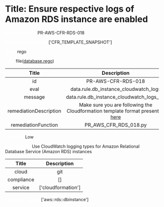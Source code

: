 



# Title: Ensure respective logs of Amazon RDS instance are enabled


***<font color="white">Master Test Id:</font>*** PR-AWS-CFR-RDS-018

***<font color="white">Master Snapshot Id:</font>*** ['CFR_TEMPLATE_SNAPSHOT']

***<font color="white">type:</font>*** rego

***<font color="white">rule:</font>*** file([database.rego])  
  
  
  
  

|Title|Description|
| :---: | :---: |
|id|PR-AWS-CFR-RDS-018|
|eval|data.rule.db_instance_cloudwatch_logs|
|message|data.rule.db_instance_cloudwatch_logs_err|
|remediationDescription|Make sure you are following the Cloudformation template format presented <a href='https://docs.aws.amazon.com/AWSCloudFormation/latest/UserGuide/aws-properties-rds-database-instance.html#cfn-rds-dbinstance-enablecloudwatchlogsexports' target='_blank'>here</a>|
|remediationFunction|PR_AWS_CFR_RDS_018.py|


***<font color="white">Severity:</font>*** Low

***<font color="white">Description:</font>*** Use CloudWatch logging types for Amazon Relational Database Service (Amazon RDS) instances  
  
  

|Title|Description|
| :---: | :---: |
|cloud|git|
|compliance|[]|
|service|['cloudformation']|


***<font color="white">Resource Types:</font>*** ['aws::rds::dbinstance']


[database.rego]: https://github.com/prancer-io/prancer-compliance-test/tree/master/aws/iac/database.rego
